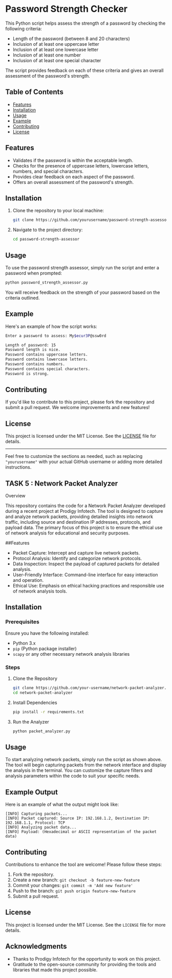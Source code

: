 # Password Strength Checker

This Python script helps assess the strength of a password by checking the following criteria:
- Length of the password (between 8 and 20 characters)
- Inclusion of at least one uppercase letter
- Inclusion of at least one lowercase letter
- Inclusion of at least one number
- Inclusion of at least one special character

The script provides feedback on each of these criteria and gives an overall assessment of the password's strength.

## Table of Contents
- [Features](#features)
- [Installation](#installation)
- [Usage](#usage)
- [Example](#example)
- [Contributing](#contributing)
- [License](#license)

## Features
- Validates if the password is within the acceptable length.
- Checks for the presence of uppercase letters, lowercase letters, numbers, and special characters.
- Provides clear feedback on each aspect of the password.
- Offers an overall assessment of the password's strength.

## Installation
1. Clone the repository to your local machine:
   ```bash
   git clone https://github.com/yourusername/password-strength-assessor.git
   ```
2. Navigate to the project directory:
   ```bash
   cd password-strength-assessor
   ```

## Usage
To use the password strength assessor, simply run the script and enter a password when prompted:

```bash
python password_strength_assessor.py
```

You will receive feedback on the strength of your password based on the criteria outlined.

## Example
Here's an example of how the script works:

```bash
Enter a password to assess: My$ecur3P@ssw0rd

Length of password: 15
Password length is nice.
Password contains uppercase letters.
Password contains lowercase letters.
Password contains numbers.
Password contains special characters.
Password is strong.
```

## Contributing
If you'd like to contribute to this project, please fork the repository and submit a pull request. We welcome improvements and new features!

## License
This project is licensed under the MIT License. See the [LICENSE](LICENSE) file for details.

---

Feel free to customize the sections as needed, such as replacing `"yourusername"` with your actual GitHub username or adding more detailed instructions.

## TASK 5 : Network Packet Analyzer

Overview

This repository contains the code for a Network Packet Analyzer developed during a recent project at Prodigy Infotech. The tool is designed to capture and analyze network packets, providing detailed insights into network traffic, including source and destination IP addresses, protocols, and payload data. The primary focus of this project is to ensure the ethical use of network analysis for educational and security purposes.

##Features

- Packet Capture: Intercept and capture live network packets.
- Protocol Analysis: Identify and categorize network protocols.
- Data Inspection: Inspect the payload of captured packets for detailed analysis.
- User-Friendly Interface: Command-line interface for easy interaction and operation.
- Ethical Use: Emphasis on ethical hacking practices and responsible use of network analysis tools.

## Installation

### Prerequisites

Ensure you have the following installed:

- Python 3.x
- `pip` (Python package installer)
- `scapy` or any other necessary network analysis libraries

### Steps

1. Clone the Repository

   ```bash
   git clone https://github.com/your-username/network-packet-analyzer.git
   cd network-packet-analyzer
   ```

2. Install Dependencies

   ```bash
   pip install -r requirements.txt
   ```

3. Run the Analyzer

   ```bash
   python packet_analyzer.py
   ```

## Usage

To start analyzing network packets, simply run the script as shown above. The tool will begin capturing packets from the network interface and display the analysis in the terminal. You can customize the capture filters and analysis parameters within the code to suit your specific needs.

## Example Output

Here is an example of what the output might look like:

```
[INFO] Capturing packets...
[INFO] Packet captured: Source IP: 192.168.1.2, Destination IP: 192.168.1.1, Protocol: TCP
[INFO] Analyzing packet data...
[INFO] Payload: (Hexadecimal or ASCII representation of the packet data)
```

## Contributing

Contributions to enhance the tool are welcome! Please follow these steps:

1. Fork the repository.
2. Create a new branch: `git checkout -b feature-new-feature`
3. Commit your changes: `git commit -m 'Add new feature'`
4. Push to the branch: `git push origin feature-new-feature`
5. Submit a pull request.

## License

This project is licensed under the MIT License. See the `LICENSE` file for more details.

## Acknowledgments

- Thanks to Prodigy Infotech for the opportunity to work on this project.
- Gratitude to the open-source community for providing the tools and libraries that made this project possible.
 
